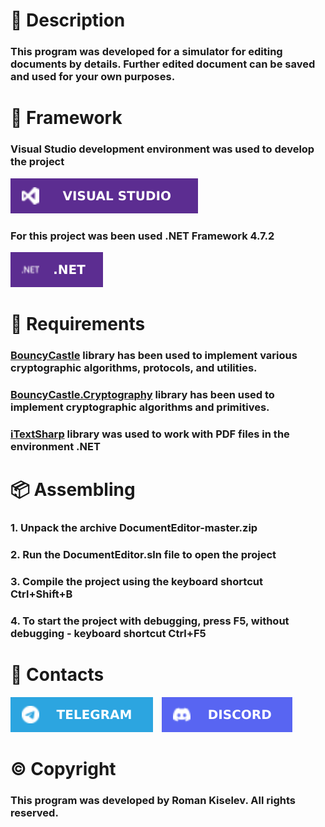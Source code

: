 <h1>📝 Description</h1>
<h3>This program was developed for a simulator for editing documents by details. Further edited document can be saved and used for your own purposes.</h3>

<h1>🔨 Framework</h1>
<p>
    <h3>Visual Studio development environment was used to develop the project</h3>
    <a href="https://visualstudio.microsoft.com/downloads/"><img src="https://github.com/Kise1ev/Kise1ev/blob/master/Icons/VisualStudio-Square.svg"/></a>
    <h3>For this project was been used .NET Framework 4.7.2</h3>
    <a href="https://dotnet.microsoft.com/en-us/download/dotnet-framework/net472"><img src="https://github.com/Kise1ev/Kise1ev/blob/master/Icons/CS-Square.svg"/></a>
</p>

<h1>📜 Requirements</h1>
<h3><a href="https://www.nuget.org/packages/BouncyCastle">BouncyCastle</a> library has been used to implement various cryptographic algorithms, protocols, and utilities.</h3>
<h3><a href="https://www.nuget.org/packages/BouncyCastle.Cryptography">BouncyCastle.Cryptography</a> library has been used to implement cryptographic algorithms and primitives.</h3>
<h3><a href="https://www.nuget.org/packages/iTextSharp">iTextSharp</a> library was used to work with PDF files in the environment .NET</h3>

<h1>📦 Assembling</h1>
<h3>1. Unpack the archive DocumentEditor-master.zip</h3>
<h3>2. Run the DocumentEditor.sln file to open the project</h3>
<h3>3. Compile the project using the keyboard shortcut Ctrl+Shift+B</h3>
<h3>4. To start the project with debugging, press F5, without debugging - keyboard shortcut Ctrl+F5</h3>

<h1>💬 Contacts</h1>
<p>
    <a href="https://t.me/kisxlka"><img src="https://github.com/Kise1ev/Kise1ev/blob/master/Icons/Telegram-Square.svg" style="margin-right: 10px;"/></a>
    <a href="https://discordapp.com/users/1013231151177023559"><img src="https://github.com/Kise1ev/Kise1ev/blob/master/Icons/Discord-Square.svg" style="margin-right: 10px;"/></a>
</p>

<h1>©️ Copyright</h1>
<h3>This program was developed by Roman Kiselev. All rights reserved.</h3>

